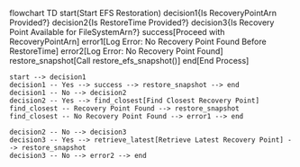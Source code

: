 flowchart TD
    start(Start EFS Restoration)
    decision1{Is RecoveryPointArn Provided?}
    decision2{Is RestoreTime Provided?}
    decision3{Is Recovery Point Available for FileSystemArn?}
    success[Proceed with RecoveryPointArn]
    error1[Log Error: No Recovery Point Found Before RestoreTime]
    error2[Log Error: No Recovery Point Found]
    restore_snapshot[Call restore_efs_snapshot()]
    end[End Process]

    start --> decision1
    decision1 -- Yes --> success --> restore_snapshot --> end
    decision1 -- No --> decision2
    decision2 -- Yes --> find_closest[Find Closest Recovery Point]
    find_closest -- Recovery Point Found --> restore_snapshot
    find_closest -- No Recovery Point Found --> error1 --> end

    decision2 -- No --> decision3
    decision3 -- Yes --> retrieve_latest[Retrieve Latest Recovery Point] --> restore_snapshot
    decision3 -- No --> error2 --> end
